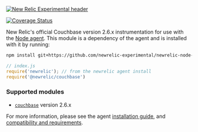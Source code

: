 [![New Relic Experimental header](https://github.com/newrelic/open-source-office/raw/master/examples/categories/images/Experimental.png)](https://github.com/newrelic/open-source-office/blob/master/examples/categories/index.md#new-relic-experimental)

[![Coverage Status][1]][2]

New Relic's official Couchbase version 2.6.x instrumentation for use with the
[Node agent](https://github.com/newrelic/node-newrelic). This module is a
dependency of the agent and is installed with it by running:

```sh
npm install git+https://github.com/newrelic-experimental/newrelic-node-couchbase
```

```js
// index.js
require('newrelic'); // from the newrelic agent install
require('@newrelic/couchbase')
```

### Supported modules

- [`couchbase`](https://www.npmjs.com/package/couchbase) version 2.6.x

For more information, please see the agent [installation guide][3], and
[compatibility and requirements][4].

[1]: https://coveralls.io/repos/github/newrelic/node-newrelic-couchbase/badge.svg?branch=master
[2]: https://coveralls.io/github/newrelic/node-newrelic-couchbase?branch=master
[3]: https://docs.newrelic.com/docs/agents/nodejs-agent/installation-configuration/install-nodejs-agent
[4]: https://docs.newrelic.com/docs/agents/nodejs-agent/getting-started/compatibility-requirements-nodejs-agent